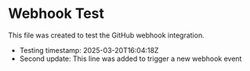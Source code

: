 # Webhook Test

This file was created to test the GitHub webhook integration.

- Testing timestamp: 2025-03-20T16:04:18Z
- Second update: This line was added to trigger a new webhook event 